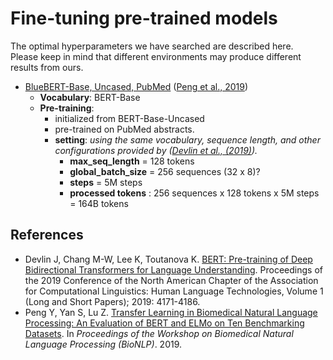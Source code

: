 
# Fine-tuning pre-trained models
The optimal hyperparameters we have searched are described here.  
Please keep in mind that different environments may produce different results from ours.

- [BlueBERT-Base, Uncased, PubMed](./BlueBERT-Base-Uncased_P)  ([Peng et al., 2019](#bluebert))
  - **Vocabulary**: BERT-Base
  - **Pre-training**:
    - initialized from BERT-Base-Uncased
    - pre-trained on PubMed abstracts.
    - **setting**: *using the same vocabulary, sequence length, and other configurations provided by ([Devlin et al., (2019)](#bert)).*
      - **max_seq_length** = 128 tokens
      - **global_batch_size** = 256 sequences (32 x 8)?
      - **steps** = 5M steps
      - **processed tokens** : 256 sequences x 128 tokens x 5M steps = 164B tokens

## References
- <a id="bert"><a>Devlin J, Chang M-W, Lee K, Toutanova K. [BERT: Pre-training of Deep Bidirectional Transformers for Language Understanding](https://www.aclweb.org/anthology/N19-1423/). Proceedings of the 2019 Conference of the North American Chapter of the Association for Computational Linguistics: Human Language Technologies, Volume 1 (Long and Short Papers); 2019: 4171-4186.
- <a id="bluebert"><a>Peng Y, Yan S, Lu Z. [Transfer Learning in Biomedical Natural Language Processing: An Evaluation of BERT and ELMo on Ten Benchmarking Datasets](https://arxiv.org/abs/1906.05474). In *Proceedings of the Workshop on Biomedical Natural Language Processing (BioNLP)*. 2019.
